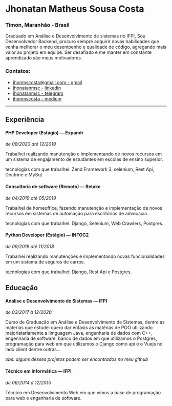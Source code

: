 # Jhonatan Matheus Sousa Costa
### Timon, Maranhão - Brasil
Graduado em Análise e Desenvolvimento de sistemas no IFPI, Sou Desenvolvedor Backend, procuro sempre adquirir novas habilidades que venha melhorar o meu desempenho e qualidade de código, agregando mais valor ao projeto em equipe. Ser desafiado e me manter em constante aprendizado são meus motivadores.
### Contatos:
- [jhonmscosta@gmail.com - gmail](mailto:jhonmscosta@gmail.com)
- [jhonatanmsc - linkedin](https://www.linkedin.com/in/jhonatanmsc)
- [jhonatanmsc - telegram](https://t.me/jhonatanmsc)
- [jhonmscosta - medium](https://medium.com/@jhonmscosta)
------------------------------
## Experiência
#### PHP Developer (Estágio) — Expandr
_de 08/2020 até 12/2019_

Trabalhei realizando manutenção e implementando de novos recursos em um sistema de engajamento de estudantes em escolas de ensino superior.

tecnologias com que trabalhei: Zend Framework 3, selenium, Rest Api, Doctrine e MySql.

#### Consultoria de software (Remoto) — Retake
_de 04/2019 até 05/2019_

Trabalhei de homeoffice, fazendo manutenção e implementação de novos recursos em sistemas de automação para escritórios de advocacia.

tecnologias com que trabalhei: Django, Selenium, Web Crawlers, Postgres.

#### Python Developer (Estágio) — INFOG2
_de 09/2018 até 11/2018_

Trabalhei realizando manutenções e implementando novas funcionalidades em um sistema de seguros de carros.

tecnologias com que trabalhei: Django, Rest Api e Postgres.
## Educação
#### Análise e Desenvolvimento de Sistemas — IFPI
_de 03/2017 à 12/2020_

Curso de Graduação em Análise e Desenvolvimento de Sistemas, dentre as materias que estudei quero dar enfasis as matérias de POO utilizando majoriatariamente a limguagem Java, engenharia de dados com C++, engenharia de software, banco de dados em que utilizamos o Postgres, programação para web em que utilizamos o Django como api e o Vuejs no lado client dentre outras...

_obs: alguns desses projetos podem ser encontrados no meu github_

#### Técnico em Informática — IFPI
_de 06/2014 à 12/2015_

Técnico em Desenvolvimento Web em que vimos a base de programação para web e enganharia de software.

